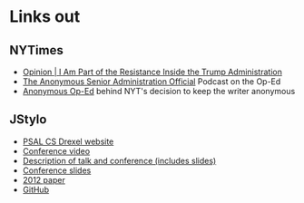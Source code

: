 # Links out

## NYTimes

* [Opinion | I Am Part of the Resistance Inside the Trump Administration](https://www.nytimes.com/2018/09/05/opinion/trump-white-house-anonymous-resistance.html)
* [The Anonymous Senior Administration Official](https://www.nytimes.com/2018/09/06/podcasts/the-daily/trump-administration-official-anonymous-op-ed.html) Podcast on the Op-Ed
* [Anonymous Op-Ed](https://www.nytimes.com/2018/09/05/business/media/new-york-times-trump-anonymous.html) behind NYT's decision to keep the writer anonymous

## JStylo

* [PSAL CS Drexel website](https://psal.cs.drexel.edu/index.php/Main_Page)
* [Conference video](https://www.youtube.com/watch?v=-b0Ta9h62_E)
* [Description of talk and conference (includes slides)](https://events.ccc.de/congress/2011/Fahrplan/events/4781.en.html)
* [Conference slides](https://events.ccc.de/congress/2011/Fahrplan/attachments/2019_28C3-authorship.pdf)
* [2012 paper](https://www.cs.drexel.edu/~sa499/papers/anonymouth.pdf)
* [GitHub](https://github.com/psal/jstylo)
